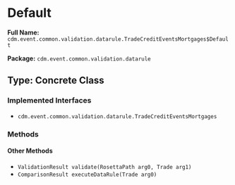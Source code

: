 # Default

**Full Name:** `cdm.event.common.validation.datarule.TradeCreditEventsMortgages$Default`

**Package:** `cdm.event.common.validation.datarule`

## Type: Concrete Class

### Implemented Interfaces

- `cdm.event.common.validation.datarule.TradeCreditEventsMortgages`

### Methods

#### Other Methods

- `ValidationResult validate(RosettaPath arg0, Trade arg1)`
- `ComparisonResult executeDataRule(Trade arg0)`

